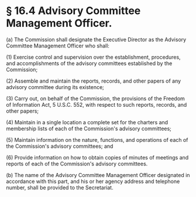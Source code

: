 # § 16.4   Advisory Committee Management Officer.

(a) The Commission shall designate the Executive Director as the Advisory Committee Management Officer who shall:


(1) Exercise control and supervision over the establishment, procedures, and accomplishments of the advisory committees established by the Commission;


(2) Assemble and maintain the reports, records, and other papers of any advisory committee during its existence;


(3) Carry out, on behalf of the Commission, the provisions of the Freedom of Information Act, 5 U.S.C. 552, with respect to such reports, records, and other papers;


(4) Maintain in a single location a complete set for the charters and membership lists of each of the Commission's advisory committees;


(5) Maintain information on the nature, functions, and operations of each of the Commission's advisory committees; and


(6) Provide information on how to obtain copies of minutes of meetings and reports of each of the Commission's advisory committees.


(b) The name of the Advisory Committee Management Officer designated in accordance with this part, and his or her agency address and telephone number, shall be provided to the Secretariat.




